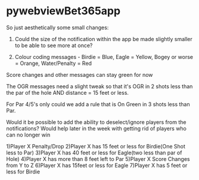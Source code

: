 # pywebviewBet365app
So just aesthetically some small changes:

1. Could the size of the notification within the app be made slightly smaller to be able to see more at once?

2. Colour coding messages - Birdie = Blue, Eagle = Yellow, Bogey or worse = Orange, Water/Penalty = Red

Score changes and other messages can stay green for now

The OGR messages need a slight tweak so that it's OGR in 2 shots less than the par of the hole AND distance = 15 feet or less.

For Par 4/5's only could we add a rule that is On Green in 3 shots less than Par.

Would it be possible to add the ability to deselect/ignore players from the notifications? Would help later in the week with getting rid of players who can no longer win



1)Player X Penalty/Drop
2)Player X has 15 feet or less for Birdie(One Shot less to Par)
3)Player X has 40 feet or less for Eagle(two less than par of Hole)
4)Player X has more than 8 feet left to Par
5)Player X Score Changes from Y to Z
6)Player X has 15feet or less for  Eagle
7)Player X has 5 feet or less for Birdie
